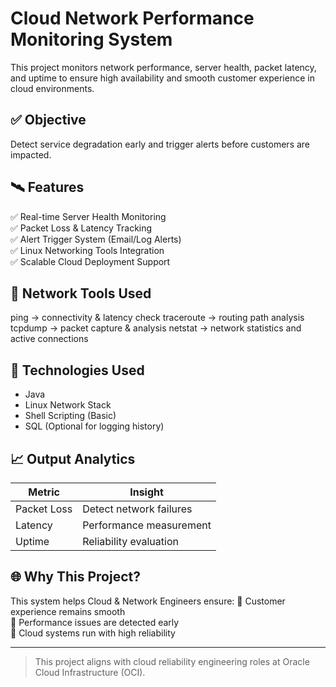 # Cloud Network Performance Monitoring System

This project monitors network performance, server health, packet latency, and uptime to ensure
high availability and smooth customer experience in cloud environments.

## ✅ Objective
Detect service degradation early and trigger alerts before customers are impacted.

## 🛰 Features
✅ Real-time Server Health Monitoring  
✅ Packet Loss & Latency Tracking  
✅ Alert Trigger System (Email/Log Alerts)  
✅ Linux Networking Tools Integration  
✅ Scalable Cloud Deployment Support

## 🧪 Network Tools Used
ping → connectivity & latency check
traceroute → routing path analysis
tcpdump → packet capture & analysis
netstat → network statistics and active connections

## 🔧 Technologies Used
- Java
- Linux Network Stack
- Shell Scripting (Basic)
- SQL (Optional for logging history)

## 📈 Output Analytics
| Metric | Insight |
|--------|--------|
| Packet Loss | Detect network failures |
| Latency | Performance measurement |
| Uptime | Reliability evaluation |

## 🌐 Why This Project?
This system helps Cloud & Network Engineers ensure:
🔹 Customer experience remains smooth  
🔹 Performance issues are detected early  
🔹 Cloud systems run with high reliability  

---

> This project aligns with cloud reliability engineering roles at Oracle Cloud Infrastructure (OCI).

